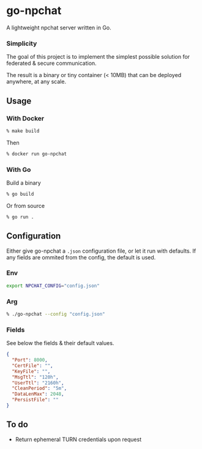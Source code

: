 # go-npchat
A lightweight npchat server written in Go.

### Simplicity
The goal of this project is to implement the simplest possible solution for federated & secure communication.

The result is a binary or tiny container (< 10MB) that can be deployed anywhere, at any scale.

## Usage
### With Docker
```zsh
% make build
```
Then
```zsh
% docker run go-npchat
```
### With Go
Build a binary
```zsh
% go build
```
Or from source
```zsh
% go run .
```

## Configuration
Either give go-npchat a `.json` configuration file, or let it run with defaults. If any fields are ommited from the config, the default is used.

### Env
```zsh
export NPCHAT_CONFIG="config.json"
```
### Arg
```zsh
% ./go-npchat --config "config.json"
```

### Fields
See below the fields & their default values.
```json
{
  "Port": 8000,
  "CertFile": "",
  "KeyFile": "",
  "MsgTtl": "120h",
  "UserTtl": "2160h",
  "CleanPeriod": "5m",
  "DataLenMax": 2048,
  "PersistFile": ""
}
```

## To do
- Return ephemeral TURN credentials upon request